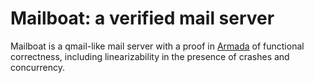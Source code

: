 # Mailboat: a verified mail server

Mailboat is a qmail-like mail server with a proof in [Armada](https://github.com/mit-pdos/armada) of functional correctness, including linearizability in the presence of crashes and concurrency.
